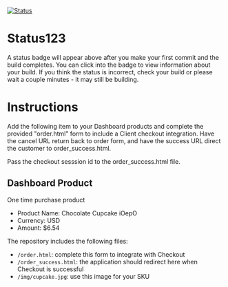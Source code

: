 [![Status](https://img.shields.io/badge/status-BUILDING%20COMMIT:%20f1e894f5dc59b60d61af4bf2b2c3920ea88f812a-yellow.svg)](https://github.com/crowdbotics-challenges/bakery_scaffold_Hyrxs5KSEvsKiQa3/commit/f1e894f5dc59b60d61af4bf2b2c3920ea88f812a)


# Status123

A status badge will appear above after you make your first commit and the build completes. You can click into the badge to view information about your build. If you think the status is incorrect, check your build or please wait a couple minutes - it may still be building.

# Instructions

Add the following item to your Dashboard products and complete the provided "order.html" form to include a Client checkout integration. Have the cancel URL return back to order form, and have the success URL direct the customer to order_success.html.

Pass the checkout sesssion id to the order_success.html file.

## Dashboard Product
One time purchase product
* Product Name: Chocolate Cupcake iOepO
* Currency: USD
* Amount: $6.54

The repository includes the following files:
* `/order.html`: complete this form to integrate with Checkout
* `/order_success.html`: the application should redirect here when Checkout is successful
* `/img/cupcake.jpg`: use this image for your SKU
